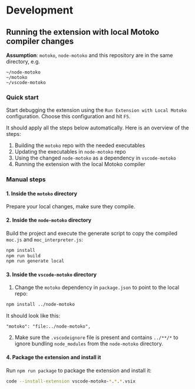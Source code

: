 # Development

## Running the extension with local Motoko compiler changes

**Assumption**: `motoko`, `node-motoko` and this repository are in the same directory, e.g.

```
~/node-motoko
~/motoko
~/vscode-motoko
```

### Quick start

Start debugging the extension using the `Run Extension with Local Motoko` configuration.
Choose this configuration and hit `F5`.

It should apply all the steps below automatically.
Here is an overview of the steps:
1. Building the `motoko` repo with the needed executables
2. Updating the executables in `node-motoko` repo
3. Using the changed `node-motoko` as a dependency in `vscode-motoko`
4. Running the extension with the local Motoko compiler

### Manual steps

#### 1. Inside the `motoko` directory
Prepare your local changes, make sure they compile.

#### 2. Inside the `node-motoko` directory
Build the project and execute the generate script to copy the compiled `moc.js` and `moc_interpreter.js`:

```bash
npm install
npm run build
npm run generate local
```

#### 3. Inside the `vscode-motoko` directory

1. Change the `motoko` dependency in `package.json` to point to the local repo:
```bash
npm install ../node-motoko 
```

It should look like this:
```
"motoko": "file:../node-motoko",
```

2. Make sure the `.vscodeignore` file is present and contains `../**/*` to ignore bundling `node_modules` from the `node-motoko` directory.

#### 4. Package the extension and install it

Run `npm run package` to package the extension and install it:
```bash
code --install-extension vscode-motoko-*.*.*.vsix
```
